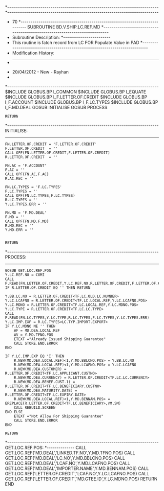 *-----------------------------------------------------------------------------
*-----------------------------------------------------------------------------
* <Rating>70</Rating>
*-----------------------------------------------------------------------------
    SUBROUTINE BD.V.SHIP.LC.REF.MD
*-----------------------------------------------------------------------------
* Subroutine Description:
*------------------------
* This routine is fatch record from LC FOR Populate Value in PAD
*-----------------------------------------------------------------------------
* Modification History:
* ---------------------
* 20/04/2012 - New - Rayhan
*
*-----------------------------------------------------------------------------
    $INCLUDE GLOBUS.BP I_COMMON
    $INCLUDE GLOBUS.BP I_EQUATE
    $INCLUDE GLOBUS.BP I_F.LETTER.OF.CREDIT
    $INCLUDE GLOBUS.BP I_F.ACCOUNT
    $INCLUDE GLOBUS.BP I_F.LC.TYPES
    $INCLUDE GLOBUS.BP I_F.MD.DEAL
    GOSUB INITIALISE
    GOSUB PROCESS

    RETURN
*-----------------------------------------------------------------------------
INITIALISE:
***********

    FN.LETTER.OF.CREDIT = 'F.LETTER.OF.CREDIT'
    F.LETTER.OF.CREDIT  = ''
    CALL OPF(FN.LETTER.OF.CREDIT,F.LETTER.OF.CREDIT)
    R.LETTER.OF.CREDIT  = ''

    FN.AC = 'F.ACCOUNT'
    F.AC = ''
    CALL OPF(FN.AC,F.AC)
    R.AC.REC = ''

    FN.LC.TYPES = 'F.LC.TYPES'
    F.LC.TYPES = ''
    CALL OPF(FN.LC.TYPES,F.LC.TYPES)
    R.LC.TYPES = ''
    Y.LC.TYPES.ERR = ''

    FN.MD = 'F.MD.DEAL'
    F.MD = ''
    CALL OPF(FN.MD,F.MD)
    R.MD.REC = ''
    Y.MD.ERR = ''


    RETURN
*-----------------------------------------------------------------------------
PROCESS:
********
    GOSUB GET.LOC.REF.POS
    Y.LC.REF.NO = COMI
    CALL F.READ(FN.LETTER.OF.CREDIT,Y.LC.REF.NO,R.LETTER.OF.CREDIT,F.LETTER.OF.CREDIT,Y.LETTER.OF.CREDIT.ERR)
    IF R.LETTER.OF.CREDIT EQ '' THEN RETURN

    Y.BB.LC.NO = R.LETTER.OF.CREDIT<TF.LC.OLD.LC.NUMBER>
    Y.LC.LCAFNO = R.LETTER.OF.CREDIT<TF.LC.LOCAL.REF,Y.LC.LCAFNO.POS>
    Y.LC.MDNO = R.LETTER.OF.CREDIT<TF.LC.LOCAL.REF,Y.LC.MDNO.POS>
    Y.LC.TYPE = R.LETTER.OF.CREDIT<TF.LC.LC.TYPE>
    CALL F.READ(FN.LC.TYPES,Y.LC.TYPE,R.LC.TYPES,F.LC.TYPES,Y.LC.TYPES.ERR)
    Y.LC.IMP.EXP = R.LC.TYPES<LC.TYP.IMPORT.EXPORT>
    IF Y.LC.MDNO NE '' THEN
        AF = MD.DEA.LOCAL.REF
        AV = Y.MD.TFNO.POS
        ETEXT ="Already Issued Shipping Guarantee"
        CALL STORE.END.ERROR
    END

    IF Y.LC.IMP.EXP EQ 'I' THEN
        R.NEW(MD.DEA.LOCAL.REF)<1,Y.MD.BBLCNO.POS> = Y.BB.LC.NO
        R.NEW(MD.DEA.LOCAL.REF)<1,Y.MD.LCAFNO.POS> = Y.LC.LCAFNO
        R.NEW(MD.DEA.CUSTOMER) = R.LETTER.OF.CREDIT<TF.LC.APPLICANT.CUSTNO>
        R.NEW(MD.DEA.CURRENCY) = R.LETTER.OF.CREDIT<TF.LC.LC.CURRENCY>
        R.NEW(MD.DEA.BENEF.CUST.1) = R.LETTER.OF.CREDIT<TF.LC.BENEFICIARY.CUSTNO>
        R.NEW(MD.DEA.MATURITY.DATE) = R.LETTER.OF.CREDIT<TF.LC.EXPIRY.DATE>
        R.NEW(MD.DEA.LOCAL.REF)<1,Y.MD.BENNAM.POS> = EREPLACE(R.LETTER.OF.CREDIT<TF.LC.BENEFICIARY>,VM,SM)
        CALL REBUILD.SCREEN
    END ELSE
        ETEXT ="Not Allow For Shipping Guarantee"
        CALL STORE.END.ERROR
    END

    RETURN
*-----------------------------------------------------------------------------
GET.LOC.REF.POS:
*--------------
    CALL GET.LOC.REF('MD.DEAL','LINKED.TF.NO',Y.MD.TFNO.POS)
    CALL GET.LOC.REF('MD.DEAL','LC.NO',Y.MD.BBLCNO.POS)
    CALL GET.LOC.REF('MD.DEAL','LCAF.NO',Y.MD.LCAFNO.POS)
    CALL GET.LOC.REF('MD.DEAL','IMPORTER.NAME',Y.MD.BENNAM.POS)
    CALL GET.LOC.REF('LETTER.OF.CREDIT','LCAF.NO',Y.LC.LCAFNO.POS)
    CALL GET.LOC.REF('LETTER.OF.CREDIT','MD.GTEE.ID',Y.LC.MDNO.POS)
    RETURN
END

